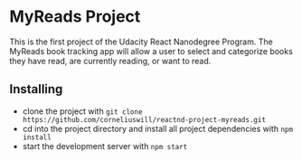 # MyReads Project

This is the first project of the Udacity React Nanodegree Program.  The MyReads book tracking app will allow a user to select and categorize books they have read, are currently reading, or want to read.

## Installing

* clone the project with `git clone https://github.com/corneliuswill/reactnd-project-myreads.git`
* cd into the project directory and install all project dependencies with `npm install`
* start the development server with `npm start`
